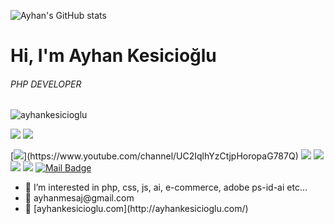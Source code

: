 ![Ayhan's GitHub stats](https://github-readme-stats.vercel.app/api?username=ayhankesicioglu&show_icons=true)

# Hi, I'm Ayhan Kesicioğlu
###### PHP DEVELOPER
<p align="left"> <img src="https://komarev.com/ghpvc/?username=ayhankesicioglu" alt="ayhankesicioglu" /> </p>

[![](https://img.shields.io/twitter/follow/ayhankesicioglu?style=social)](https://www.twitter.com/ayhankesicioglu)
[![](https://img.shields.io/github/followers/ayhankesicioglu?style=social)](https://www.github.com/ayhankesicioglu)


[![](https://img.shields.io/badge/youtube-%23FF0000.svg?&style=for-the-badge&logo=youtube&logoColor=white")](https://www.youtube.com/channel/UC2IqlhYzCtjpHoropaG787Q)
[![](https://img.shields.io/badge/twitter-%231DA1F2.svg?&style=for-the-badge&logo=twitter&logoColor=white)](https://www.twitter.com/ayhankesicioglu)
[![](https://img.shields.io/badge/linkedin-%230077B5.svg?&style=for-the-badge&logo=linkedin&logoColor=white)](https://www.linkedin.com/in/ayhankesicioglu/)
[![](https://img.shields.io/badge/medium-%2312100E.svg?&style=for-the-badge&logo=medium&logoColor=white)](https://medium.com/@ayhankesicioglu)
[![](https://img.shields.io/badge/instagram-%23E4405F.svg?&style=for-the-badge&logo=instagram&logoColor=white)](https://instagram.com/ayhankesicioglu)
[![Mail Badge](https://img.shields.io/badge/ayhanmesaj@gmail.com-c14438?style=for-the-badge&logo=Gmail&logoColor=white&link=mailto:ayhanmesaj@gmail.com)](mailto:ayhanmesaj@gmail.com)

<ul>
  <li>🌱 I’m interested in php, css, js, ai, e-commerce, adobe ps-id-ai etc...</li>
  <li>🌱 ayhanmesaj@gmail.com</li>
  <li>🌱 [ayhankesicioglu.com](http://ayhankesicioglu.com/)</li>
</ul>
